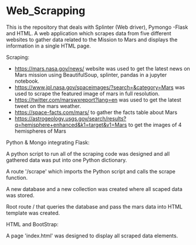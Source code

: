 # Web_Scrapping
This is the repository that deals with Splinter (Web driver), Pymongo -Flask and HTML.
A web application which scrapes data from five different websites to gather data related to the Mission to Mars and displays the information in a single HTML page.

Scraping:

- https://mars.nasa.gov/news/ website was used to get the latest news on Mars mission using BeautifulSoup, splinter, pandas in a jupyter notebook.
- https://www.jpl.nasa.gov/spaceimages/?search=&category=Mars was used to scrape the featured image of mars in full resolution.
- https://twitter.com/marswxreport?lang=en was used to get the latest tweet on the mars weather.
- https://space-facts.com/mars/ to gather the facts table about Mars
- https://astrogeology.usgs.gov/search/results?q=hemisphere+enhanced&k1=target&v1=Mars to get the images of 4 hemispheres of Mars


Python & Mongo integrating Flask:

A python script to run all of the scraping code was designed and all gathered data was put into one Python dictionary.

A route '/scrape' which imports the Python script and calls the scrape function.

A new database and a new collection was created where all scaped data was stored.

Root route / that queries the database and pass the mars data into HTML template was created.

HTML and BootStrap:

A page 'index.html' was designed to display all scraped data elements.
